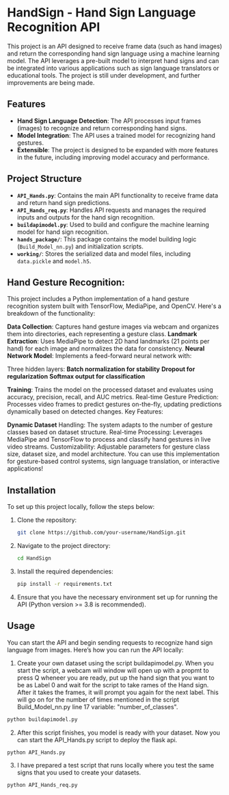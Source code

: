 # HandSign - Hand Sign Language Recognition API

This project is an API designed to receive frame data (such as hand images) and return the corresponding hand sign language using a machine learning model. The API leverages a pre-built model to interpret hand signs and can be integrated into various applications such as sign language translators or educational tools. The project is still under development, and further improvements are being made.

## Features

- **Hand Sign Language Detection**: The API processes input frames (images) to recognize and return corresponding hand signs.
- **Model Integration**: The API uses a trained model for recognizing hand gestures.
- **Extensible**: The project is designed to be expanded with more features in the future, including improving model accuracy and performance.

## Project Structure

- **`API_Hands.py`**: Contains the main API functionality to receive frame data and return hand sign predictions.
- **`API_Hands_req.py`**: Handles API requests and manages the required inputs and outputs for the hand sign recognition.
- **`buildapimodel.py`**: Used to build and configure the machine learning model for hand sign recognition.
- **`hands_package/`**: This package contains the model building logic (`Build_Model_nn.py`) and initialization scripts.
- **`working/`**: Stores the serialized data and model files, including `data.pickle` and `model.h5`.

## Hand Gesture Recognition: 
This project includes a Python implementation of a hand gesture recognition system built with TensorFlow, MediaPipe, and OpenCV. Here's a breakdown of the functionality:

**Data Collection**: Captures hand gesture images via webcam and organizes them into directories, each representing a gesture class.
**Landmark Extraction**: Uses MediaPipe to detect 2D hand landmarks (21 points per hand) for each image and normalizes the data for consistency.
**Neural Network Model**: Implements a feed-forward neural network with:

Three hidden layers:
**Batch normalization for stability**
**Dropout for regularization**
**Softmax output for classification**

**Training**: Trains the model on the processed dataset and evaluates using accuracy, precision, recall, and AUC metrics.
Real-time Gesture Prediction: Processes video frames to predict gestures on-the-fly, updating predictions dynamically based on detected changes.
Key Features:

**Dynamic Dataset** Handling: The system adapts to the number of gesture classes based on dataset structure.
Real-time Processing: Leverages MediaPipe and TensorFlow to process and classify hand gestures in live video streams.
Customizability: Adjustable parameters for gesture class size, dataset size, and model architecture.
You can use this implementation for gesture-based control systems, sign language translation, or interactive applications!

## Installation

To set up this project locally, follow the steps below:

1. Clone the repository:

    ```bash
    git clone https://github.com/your-username/HandSign.git
    ```

2. Navigate to the project directory:

    ```bash
    cd HandSign
    ```

3. Install the required dependencies:

    ```bash
    pip install -r requirements.txt
    ```

4. Ensure that you have the necessary environment set up for running the API (Python version >= 3.8 is recommended).

## Usage

You can start the API and begin sending requests to recognize hand sign language from images. Here’s how you can run the API locally:

1. Create your own dataset using the script buildapimodel.py. When you start the script, a webcam will window will open up with a propmt to press Q wheneer you are ready, put up the hand sign that you want to be as Label 0 and wait for the script to take rames of the Hand sign. After it takes the frames, it will prompt you again for the next label. This will go on for the number of times mentioned in the script Build_Model_nn.py line 17 variable: "number_of_classes".

```bash
python buildapimodel.py
```

2. After this script finishes, you model is ready with your dataset. Now you can start the API_Hands.py script to deploy the flask api.

```bash
python API_Hands.py
```

3. I have prepared a test script that runs locally where you test the same signs that you used to create your datasets.

```bash
python API_Hands_req.py
```


